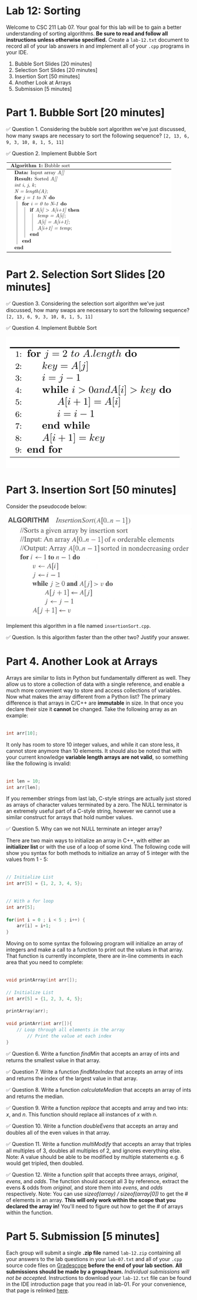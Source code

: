 # Lab 12: Sorting

Welcome to CSC 211 Lab 07. Your goal for this lab will be to gain a better understanding of sorting algorithms. **Be sure to read and follow all instructions unless otherwise specified.**  Create a `lab-12.txt` document to record all of your lab answers in and implement all of your `.cpp` programs in your IDE.

1. Bubble Sort Slides [20 minutes]<br> 
2. Selection Sort Slides [20 minutes]<br> 
3. Insertion Sort [50 minutes] <br>
4. Another Look at Arrays
5. Submission [5 minutes]

# Part 1. Bubble Sort  [20 minutes]


:white_check_mark: Question 1. Considering the bubble sort algorithm we've just discussed, how many swaps are necessary to sort the following sequence? `[2, 13, 6, 9, 3, 10, 8, 1, 5, 11]`

:white_check_mark: Question 2. Implement Bubble Sort

<img src="images/fig1.png">

# Part 2. Selection Sort Slides [20 minutes]


:white_check_mark: Question 3. Considering the selection sort algorithm we've just discussed, how many swaps are necessary to sort the following sequence? `[2, 13, 6, 9, 3, 10, 8, 1, 5, 11]`

:white_check_mark: Question 4. Implement Bubble Sort

<img src="images/fig2.png">


# Part 3. Insertion Sort [50 minutes]


Consider the pseudocode below:

<img src="images/insert.jpg">

Implement this algorithm in a file named `insertionSort.cpp`.

:white_check_mark: Question. Is this algorithm faster than the other two? Justify your answer. <br>

# Part 4. Another Look at Arrays

Arrays are similar to lists in Python but fundamentally different as well. They allow us to store a collection of data with a single reference, and enable a much more convenient way to store and access collections of variables. Now what makes the array different from a Python list? The primary difference is that arrays in C/C++ are **immutable** in size. In that once you declare their size it **cannot** be changed. Take the following array as an example:

```c++

int arr[10];

```

It only has room to store 10 integer values, and while it can store less, it cannot store anymore than 10 elements. It should also be noted that with your current knowledge **variable length arrays are not valid**, so something like the following is invalid:

```c++

int len = 10;
int arr[len];

```

If you remember strings from last lab, C-style strings are actually just stored as arrays of character values terminated by a zero. The NULL terminator is an extremely useful part of a C-style string, however we cannot use a similar construct for arrays that hold number values.

:white_check_mark: Question 5. Why can we not NULL terminate an integer array?

There are two main ways to initialize an array in C++, with either an **initializer list** or with the use of a loop of some kind. The following code will show you syntax for both methods to initialize an array of 5 integer with the values from 1 - 5:

```c++

// Initialize List
int arr[5] = {1, 2, 3, 4, 5};

```

```c++

// With a for loop
int arr[5];

for(int i = 0 ; i < 5 ; i++) {
    arr[i] = i+1;
}

```

Moving on to some syntax the following program will initialize an array of integers and make a call to a function to print out the values in that array. That function is currently incomplete, there are in-line comments in each area that you need to complete:

```c++

void printArray(int arr[]);

// Initialize List
int arr[5] = {1, 2, 3, 4, 5};

printArray(arr);

void printArr(int arr[]){
    // Loop through all elements in the array
        // Print the value at each index
}

```

:white_check_mark: Question 6. Write a function *findMin* that accepts an array of ints and returns the smallest value in that array.

:white_check_mark: Question 7. Write a function *findMaxIndex* that accepts an array of ints and returns the index of the largest value in that array.

:white_check_mark: Question 8. Write a function *calculateMedian* that accepts an array of ints and returns the median.

:white_check_mark: Question 9. Write a function *replace* that accepts and array and two ints: *x*, and *n*. This function should replace all instances of *x* with *n*.

:white_check_mark: Question 10. Write a function *doubleEvens* that accepts an array and doubles all of the even values in that array.

:white_check_mark: Question 11. Write a function *multiModify* that accepts an array that triples all multiples of 3, doubles all multiples of 2, and ignores everything else. Note: A value should be able to be modified by multiple statements e.g. 6 would get tripled, then doubled.

:white_check_mark: Question 12. Write a function *split* that accepts three arrays, *original*, *evens*, and *odds*. The function should accept all 3 by reference, extract the evens & odds from *original*, and store them into *evens*, and *odds* respectively.
Note: You can use *sizeof(array) / sizeof(array[0])* to get the # of elements in an array. **This will only work within the scope that you declared the array in!** You'll need to figure out how to get the # of arrays within the function.


# Part 5. Submission [5 minutes]

Each group will submit a single **.zip file** named `lab-12.zip` containing all your answers to the lab questions in your `lab-07.txt` and all of your `.cpp` source code files on [Gradescope](http://gradescope.com) **before the end of your lab section**. **All submissions should be made by a group/team.** *Individual submissions will not be accepted.* Instructions to download your `lab-12.txt` file can be found in the IDE introduction page that you read in lab-01. For your convenience, that page is relinked [here](https://cs50.readthedocs.io/ide/online/).
